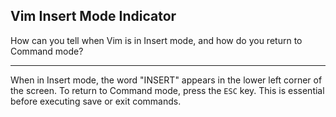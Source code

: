 ## Vim Insert Mode Indicator

How can you tell when Vim is in Insert mode, and how do you return to Command mode?

---

When in Insert mode, the word "INSERT" appears in the lower left corner of the screen. To return to Command mode, press the `ESC` key. This is essential before executing save or exit commands.

